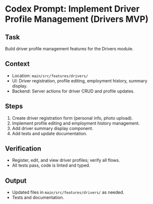 # Codex Prompt: Implement Driver Profile Management (Drivers MVP)

## Task
Build driver profile management features for the Drivers module.

## Context
- Location: `main/src/features/drivers/`
- UI: Driver registration, profile editing, employment history, summary display.
- Backend: Server actions for driver CRUD and profile updates.

## Steps
1. Create driver registration form (personal info, photo upload).
2. Implement profile editing and employment history management.
3. Add driver summary display component.
4. Add tests and update documentation.

## Verification
- Register, edit, and view driver profiles; verify all flows.
- All tests pass, code is linted and typed.

## Output
- Updated files in `main/src/features/drivers/` as needed.
- Tests and documentation.
